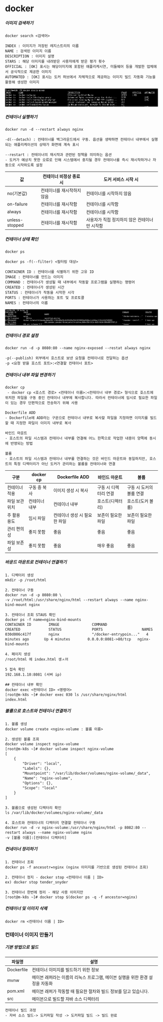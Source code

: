 # docker





##### 이미지 검색하기

```shell
docker search <검색어>

INDEX : 이미지가 저장된 레지스트리의 이름
NAME : 검색된 이미지 이름
DESCRIPTION : 이미지 설명
STARS : 해당 이미지를 내려받은 사용자에게 받은 평가 횟수
OFFICIAL : [OK] 표시는 해당이미지에 포함된 애플리케시연, 미들웨어 등을 개발한 업체에서 공식적으로 제공한 이미지
AUTOMATED : [OK] 표시는 도커 허브에서 자체적으로 제공하는 이미지 빌드 자동화 기능을 활용해 생성한 이미지
```

![image-20211227085437738](docker.assets/image-20211227085437738.png)



##### 컨테이너 실행하기

```shell
docker run -d --restart always nginx

-d(--detach) : 컨테이너를 백그라운드에서 구동. 옵션을 생략하면 컨테이너 내부에서 실행되는 애플리케이션의 상태가 화면에 계속 표시

--restart : 컨테이너의 재시작과 관련된 정책을 의미하는 옵션 
- 도커가 예상치 못한 오류로 인해 시스템에서 중지될 경우 컨테이너를 즉시 재시작하거나 자동으로 시작하도록 설정
```



| 값             | 컨테이너 비정상 종료 시    | 도커 서비스 시작 시                           |
| -------------- | -------------------------- | --------------------------------------------- |
| no(기본값)     | 컨테이너를 재시작하지 않음 | 컨테이너를 시작하지 않음                      |
| on-failure     | 컨테이너를 재시작함        | 컨테이너를 시작함                             |
| always         | 컨테이너를 재시작함        | 컨테이너를 시작함                             |
| unless-stopped | 컨테이너를 재시작함        | 사옹자가 직접 정지하지 않은 컨테이너만 시작함 |



##### 컨테이너 상태 확인

```shell
docker ps

docker ps -f(--filter) <필터링 대상>

CONTAINER ID : 컨테이너를 식별하기 위한 고유 ID
IMAGE : 컨테이너를 만드는 이미지
COMMAND : 컨테이너가 생성될 때 내부에서 작동할 프로그램을 실행하는 명령어
CREATED : 컨테이너가 생성된 시간
STATUS : 컨테이너가 작동을 시작한 시각
PORTS : 컨테이너가 사용하는 포트 및 프로토콜
NAMES : 컨테이너의 이름
```



![image-20211227090821556](docker.assets/image-20211227090821556.png)



##### 컨테이너 경로 설정

```
docker run -d -p 8080:80 --name nginx-exposed --restat always nginx

-p(--publish) 외부에서 호스트로 보낸 요청을 컨테이너로 전달하는 옵션
-p <요청 받을 호스트 포트>:<연결할 컨테이너 포트>
```



##### 컨테이너 내부 파일 변경하기

```
docker cp
 - docker cp <호스트 경로> <컨테이너 이름>:<컨테이너 내부 경로> 형식으로 호스트에 위치한 파일을 구동 중인 컨테이너 내부에 복사합니다. 따라서 컨테이너에 임시로 필요한 파일이 있는 경우 단편적으로 전송하기 위해 사용
 
Dockerfile ADD
- Dockerfile에 ADD라는 구문으로 컨테이너 내부로 복사할 파일을 지정하면 이미지를 빌드할 때 지정한 파일이 이미지 내부로 복사

바인드 마운트
- 호스트의 파일 시스템과 컨테이너 내부를 연결해 어느 한쪽으로 작업한 내용이 양쪽에 동시에 반영되는 방법

볼륨
- 호스트의 파일 시스템과 컨테이너 내부를 연결하는 것은 바인드 마운트와 동일하지만, 호스트의 특정 디렉터리가 아닌 도커가 관리하는 볼륨을 컨테이너와 연결
```



| 구분           | docker cp     | Dockerfile ADD               | 바인드 마운트         | 볼륨                     |
| -------------- | ------------- | ---------------------------- | --------------------- | ------------------------ |
| 컨테이너 적용  | 구동 중 복사  | 이미지 생성 시 복사          | 구동 시 디렉터리 연결 | 구동 시 도커의 볼륨 연결 |
| 파일 보관 위치 | 컨테이너 내부 | 컨테이너 내부                | 호스트(디렉터리)      | 호스트(도커 볼륨)        |
| 주 활용 용도   | 임시 파일     | 컨테이너 생성 시 필요한 파일 | 보존이 필요한 파일    | 보존이 필요한 파일       |
| 관리 편의성    | 좋지 못함     | 좋음                         | 좋음                  | 좋음                     |
| 파일 보존성    | 좋지 못함     | 좋음                         | 매우 좋음             | 좋음                     |



##### 바운드 마운트로 컨테이너 연결하기

```shell
1. 디렉터리 생성
mkdir -p /root/html

2. 컨테이너 구동
docker run -d -p 8080:80 \
-v /root/html:/usr/share/nginx/html --restart always --name nginx-bind-mount nginx

3. 컨테이너 조회 STAUS 확인
docker ps -f name=nginx-bind-mounts
CONTAINER ID        IMAGE               COMMAND                  CREATED             STATUS              PORTS                  NAMES
030d006c417f        nginx               "/docker-entrypoin..."   4 minutes ago       Up 4 minutes        0.0.0.0:8081->80/tcp   nginx-bind-mounts

4. 페이지 생성
/root/html 에 index.html 생ㅅ어

5 접속 확인
192.168.1.10:8081 (서버 ip)

## 컨테이너 내부 확인
docker exec <컨테이너 ID> <명령어>
[root@m-k8s ~]# docker exec 030 ls /usr/share/nginx/html    
index.html
```



##### 볼륨으로 호스트와 컨테이너 연결하기

```shell
1. 볼륨 생성
docker volume create <nginx-volume : 볼륨 이름>

2. 생성된 볼륨 조회
docker volume inspect nginx-volume
[root@m-k8s ~]# docker volume inspect nginx-volume
[
    {
        "Driver": "local",
        "Labels": {},
        "Mountpoint": "/var/lib/docker/volumes/nginx-volume/_data",
        "Name": "nginx-volume",
        "Options": {},
        "Scope": "local"
    }
]

3. 볼륨으로 생성된 디렉터리 확인
ls /var/lib/docker/volumes/nginx-volume/_data

4. 호스트와 컨테이너의 디렉터리 연결할 컨테이너 구동
docker run -d -v nginx-volume:/usr/share/nginx/html -p 8082:80 --restart always --name nginx-volume nginx
-v [볼륨 이름]:[컨테이너 디렉터리]
```



##### 컨네이너 정리하기

```shell
1. 컨테이너 조회
docker ps -f ancesotr=nginx (nginx 이미지를 기반으로 생성된 컨테이너 조회)

2. 컨테이너 정지 - docker stop <컨테이너 이름 | ID>
ex) docker stop tender_snyder

3. 컨테이너 한번에 정리 - 해당 사용 이미지만
[root@m-k8s ~]# docker stop $(docker ps -q -f ancestor=nginx)
```



##### 컨테이너 및 이미지 삭제

```
docker rm <컨테이너 이름 | ID> 
```



### 컨테이너 이미지 만들기

##### 기본 방법으로 빌드

| 파일명     | 설명                                                         |
| ---------- | ------------------------------------------------------------ |
| Dockerfile | 컨테이너 이미지를 빌드하기 위한 정보                         |
| mvnw       | 메이븐 래퍼라는 이름의 리눅스 프로그램, 메이븐 실행을 위한 환경 설정을 자동화 |
| pom.xml    | 메이븐 래퍼가 작동할 때 필요한 절차와 빌드 정보를 담고 있습니다. |
| src        | 메이븐으로 빌드할 자바 소스 디렉터리                         |



```
컨테이너 빌드 과정
- 자바 소스 빌드-> 도커파일 작성 -> 도커파일 빌드 -> 빌드 완료
```



















